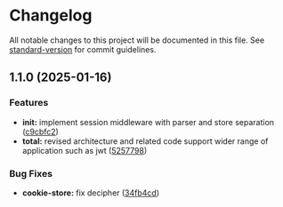 # Changelog

All notable changes to this project will be documented in this file. See [standard-version](https://github.com/conventional-changelog/standard-version) for commit guidelines.

## 1.1.0 (2025-01-16)


### Features

* **init:** implement session middleware with parser and store separation ([c9cbfc2](https://github.com/AisonSu/farrow-session/commit/c9cbfc2a8e720620e1b667e3d7a0722716158c58))
* **total:** revised architecture and related code support wider range of application such as jwt ([5257798](https://github.com/AisonSu/farrow-session/commit/5257798e7d9c823c70f2f7e61dfbf01a179f67d6))


### Bug Fixes

* **cookie-store:** fix decipher ([34fb4cd](https://github.com/AisonSu/farrow-session/commit/34fb4cd4003cdc5276daa96971c3367d1ddbd901))
